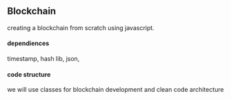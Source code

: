 ## Blockchain
creating a blockchain from scratch using javascript.
#### dependiences
timestamp, hash lib, json, 
#### code structure
we will use classes for blockchain development and clean code architecture
